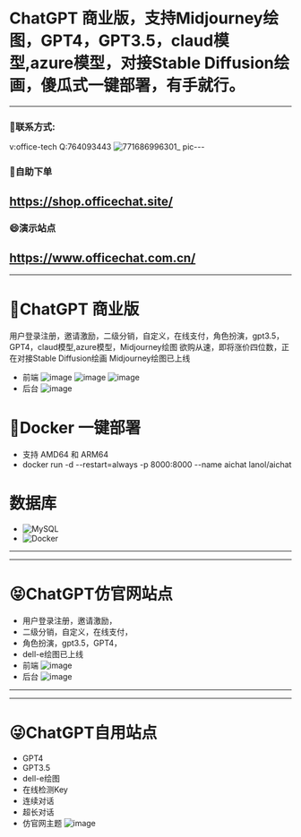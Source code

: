 # ChatGPT 商业版，支持Midjourney绘图，GPT4，GPT3.5，claud模型,azure模型，对接Stable Diffusion绘画，傻瓜式一键部署，有手就行。
---
### 💬联系方式:
v:office-tech Q:764093443
![771686996301_ pic](https://github.com/gg7640/chatgpt/assets/128571467/cb60201f-729a-47d5-b8f6-72122df70ba5)---
### 🔭自助下单
https://shop.officechat.site/
---
### 😄演示站点
https://www.officechat.com.cn/
---
---
# 🤑ChatGPT 商业版
用户登录注册，邀请激励，二级分销，自定义，在线支付，角色扮演，gpt3.5，GPT4，claud模型,azure模型，Midjourney绘图 欲购从速，即将涨价四位数，正在对接Stable Diffusion绘画 Midjourney绘图已上线
- 前端
![image](https://github.com/gg7640/ChatGPT4-Midjourney-Stable-Diffusion/assets/128571467/1ea3221b-63a7-4cd3-98db-7aa44caf9aac)
![image](https://github.com/gg7640/ChatGPT4-Midjourney-Stable-Diffusion/assets/128571467/0117dd6e-192e-46a7-adbd-48e444ab0b50)
![image](https://github.com/gg7640/ChatGPT4-Midjourney-Stable-Diffusion/assets/128571467/5ecbcdce-9535-4d79-899c-94df7e1ad590)
- 后台
![image](https://github.com/gg7640/ChatGPT4-Midjourney-Stable-Diffusion/assets/128571467/98557b2a-8756-4c89-ac51-13de724f5abc)
# 🌳Docker 一键部署
- 支持 AMD64 和 ARM64
- docker run -d --restart=always -p 8000:8000 --name aichat lanol/aichat
# 数据库
- ![MySQL](https://img.shields.io/badge/-MySQL-4479A1?style=flat-square&logo=mysql&logoColor=white)
- ![Docker](https://img.shields.io/badge/-Docker-2496ED?style=flat-square&logo=docker&logoColor=white)
---
---
# 😝ChatGPT仿官网站点
- 用户登录注册，邀请激励，
- 二级分销，自定义，在线支付，
- 角色扮演，gpt3.5，GPT4，
- dell-e绘图已上线
- 前端
![image](https://github.com/gg7640/ChatGPT4-Midjourney-Stable-Diffusion/assets/128571467/8cd3101c-a5d3-4fbc-b406-bfd77027c833)
- 后台
![image](https://github.com/gg7640/ChatGPT4-Midjourney-Stable-Diffusion/assets/128571467/98557b2a-8756-4c89-ac51-13de724f5abc)
---
---
# 😜ChatGPT自用站点
- GPT4
- GPT3.5
- dell-e绘图
- 在线检测Key
- 连续对话
- 超长对话
- 仿官网主题
![image](https://github.com/gg7640/ChatGPT4-Midjourney-Stable-Diffusion/assets/128571467/0b659170-1e20-41ea-8a45-e5a0dd6a28b6)
